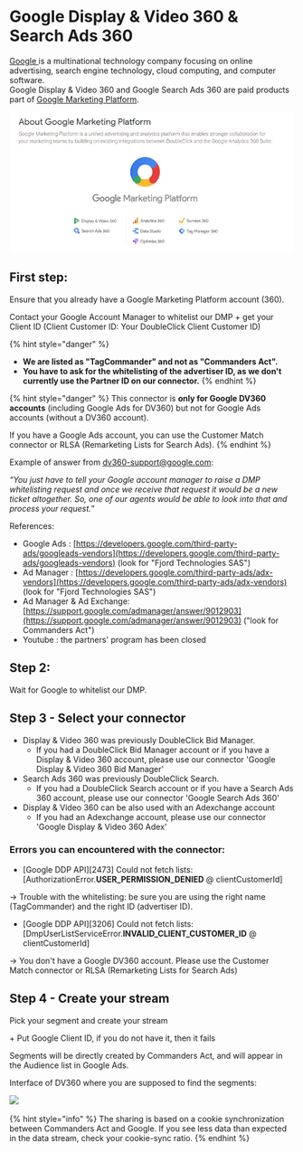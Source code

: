 # Google Display & Video 360 & Search Ads 360

[Google ](https://about.google/)is a multinational technology company focusing on online advertising, search engine technology, cloud computing, and computer software.\
Google Display & Video 360 and Google Search Ads 360 are paid products part of [Google Marketing Platform](https://marketingplatform.google.com/about/).

![](<../../../../.gitbook/assets/image (3) (1) (1) (1) (1) (1).png>)

## First step: <a href="#googleddpsetup-firststep" id="googleddpsetup-firststep"></a>

Ensure that you already have a Google Marketing Platform account (360).

Contact your Google Account Manager to whitelist our DMP + get your Client ID (Client Customer ID: Your DoubleClick Client Customer ID)

{% hint style="danger" %}
* **We are listed as "TagCommander" and not as "Commanders Act".**
* **You have to ask for the whitelisting of the advertiser ID, as we don't currently use the Partner ID on our connector.**
{% endhint %}

{% hint style="danger" %}
This connector is **only for Google DV360 accounts** (including Google Ads for DV360) but not for Google Ads accounts (without a DV360 account).

If you have a Google Ads account, you can use the Customer Match connector or RLSA (Remarketing Lists for Search Ads).
{% endhint %}

Example of answer from [dv360-support@google.com](mailto:dv360-support@google.com):

_“You just have to tell your Google account manager to raise a DMP whitelisting request and once we receive that request it would be a new ticket altogether. So, one of our agents would be able to look into that and process your request.”_

References:

* Google Ads : [https://developers.google.com/third-party-ads/googleads-vendors](https://developers.google.com/third-party-ads/googleads-vendors) (look for "Fjord Technologies SAS")
* Ad Manager : [https://developers.google.com/third-party-ads/adx-vendors](https://developers.google.com/third-party-ads/adx-vendors) (look for "Fjord Technologies SAS")
* Ad Manager & Ad Exchange: [https://support.google.com/admanager/answer/9012903](https://support.google.com/admanager/answer/9012903) ("look for Commanders Act")
* Youtube : the partners' program has been closed

## Step 2:

Wait for Google to whitelist our DMP.

## Step 3 - Select your connector <a href="#googleddpsetup-step3-pickyourconnector" id="googleddpsetup-step3-pickyourconnector"></a>

* Display & Video 360 was previously DoubleClick Bid Manager.
  * If you had a DoubleClick Bid Manager account or if you have a Display & Video 360 account, please use our connector 'Google Display & Video 360 Bid Manager'
* Search Ads 360 was previously DoubleClick Search.
  * If you had a DoubleClick Search account or if you have a Search Ads 360 account, please use our connector 'Google Search Ads 360'
* Display & Video 360 can be also used with an Adexchange account
  * If you had an Adexchange account, please use our connector 'Google Display & Video 360 Adex'

### Errors you can encountered with the connector:

* \[Google DDP API]\[2473] Could not fetch lists: \[AuthorizationError.**USER\_PERMISSION\_DENIED** @ clientCustomerId]

→ Trouble with the whitelisting: be sure you are using the right name (TagCommander) and the right ID (advertiser ID).

* \[Google DDP API]\[3206] Could not fetch lists: \[DmpUserListServiceError.**INVALID\_CLIENT\_CUSTOMER\_ID** @ clientCustomerId]

→ You don't have a Google DV360 account. Please use the Customer Match connector or RLSA (Remarketing Lists for Search Ads)

## Step 4 - Create your stream <a href="#googleddpsetup-step4" id="googleddpsetup-step4"></a>

Pick your segment and create your stream

\+ Put Google Client ID, if you do not have it, then it fails

Segments will be directly created by Commanders Act, and will appear in the Audience list in Google Ads.

Interface of DV360 where you are supposed to find the segments:

![](https://lh3.googleusercontent.com/7Y864jfrb3kvgMNGME5BNh5n5GX9g6os4AmR-En8MK1LGamxEwJxROOt93G18iEBMQ)

{% hint style="info" %}
The sharing is based on a cookie synchronization between Commanders Act and Google. If you see less data than expected in the data stream, check your cookie-sync ratio.
{% endhint %}
